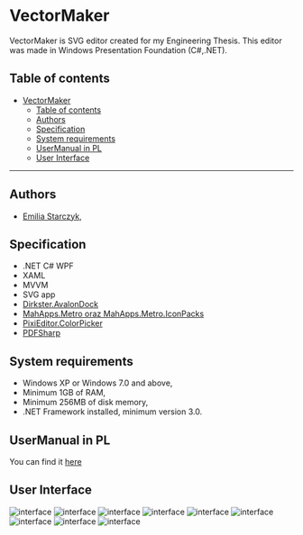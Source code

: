 # VectorMaker
VectorMaker is SVG editor created for my Engineering Thesis.
This editor was made in Windows Presentation Foundation (C#,.NET).

## Table of contents
- [VectorMaker](#vectormaker)
  - [Table of contents](#table-of-contents)
  - [Authors](#authors)
  - [Specification](#specification)
  - [System requirements](#system-requirements)
  - [UserManual in PL](#usermanual-in-pl)
  - [User Interface](#user-interface)
___

## Authors
- [Emilia Starczyk](https://github.com/Emilysta),

## Specification
- .NET C# WPF
- XAML
- MVVM
- SVG app
- [Dirkster.AvalonDock](https://github.com/Dirkster99/AvalonDock)
- [MahApps.Metro oraz MahApps.Metro.IconPacks](https://mahapps.com/docs/)
- [PixiEditor.ColorPicker](https://github.com/PixiEditor/ColorPicker)
- [PDFSharp](http://www.pdfsharp.net/?AspxAutoDetectCookieSupport=1)
## System requirements
- Windows XP or Windows 7.0 and above,
- Minimum 1GB of RAM,
- Minimum 256MB of disk memory,
- .NET Framework installed, minimum version 3.0.

## UserManual in PL
You can find it [here](UserManual_VectorMaker.pdf)

## User Interface
![interface](Images/mainInterface.png)
![interface](Images/mainInterfaceWithFile.png)
![interface](Images/layersView.png)
![interface](Images/fillStrokeView.png)
![interface](Images/transformsView.png)
![interface](Images/alignmentView.png)
![interface](Images/colorPIckerView.png)
![interface](Images/applicationSettingsView.png)
![interface](Images/shapePopupView.png)


<!--
## License
See a file [LICENSE.md](LICENSE.md).
-->